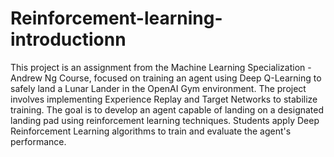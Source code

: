 # Reinforcement-learning-introductionn

This project is an assignment from the Machine Learning Specialization - Andrew Ng Course, focused on training an agent using Deep Q-Learning to safely land a Lunar Lander in the OpenAI Gym environment. The project involves implementing Experience Replay and Target Networks to stabilize training. The goal is to develop an agent capable of landing on a designated landing pad using reinforcement learning techniques. Students apply Deep Reinforcement Learning algorithms to train and evaluate the agent's performance.

